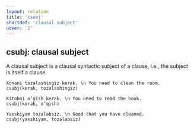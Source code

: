 ```yaml
---
layout: relation
title: 'csubj'
shortdef: 'clausal subject'
udver: '2'
---
```


## csubj: clausal subject
A clausal subject is a clausal syntactic subject of a clause, i.e., the subject is itself a clause.
~~~ sdparse
Xonani tozalashingiz kerak. \n You need to clean the room.
csubj(kerak, tozalashingiz)
~~~

~~~ sdparse
Kitobni o’qish kerak. \n You need to read the book.
csubj(kerak, o’qish)
~~~


~~~ sdparse
Yaxshiyam tozalabsiz. \n Good that you have cleaned.
csubj(yaxshiyam, tozalabsiz)
~~~


<!-- Interlanguage links updated Po 11. listopadu 2024, 20:10:43 CET -->
